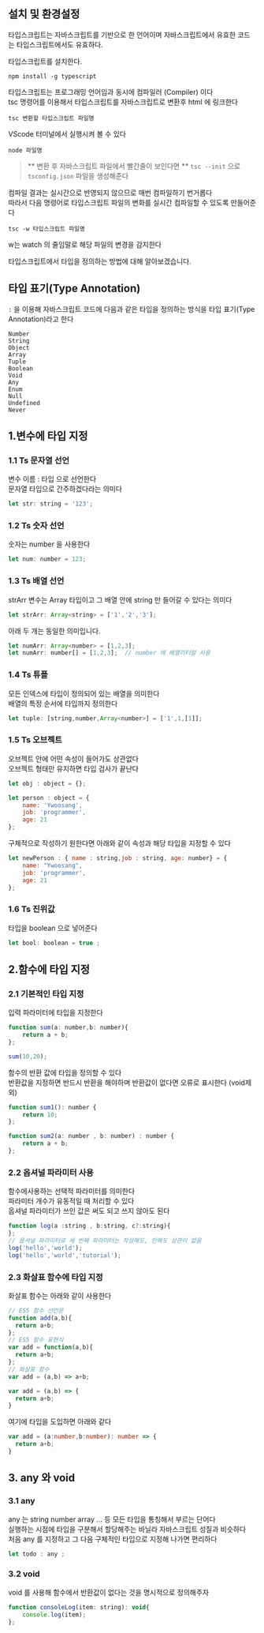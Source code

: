 

## 설치 및 환경설정

타입스크립트는 자바스크립트를 기반으로 한 언어이며 자바스크립트에서 유효한 코드는 타입스크립트에서도 유효하다. 

타입스크립트를 설치한다. 
```
npm install -g typescript
``` 
타입스크립트는 프로그래밍 언어임과 동시에 컴파일러 (Compiler) 이다  
tsc 명령어를 이용해서 타입스크립트를 자바스크립트로 변환후 html 에 링크한다  

```
tsc 변환할 타입스크립트 파일명
``` 
VScode 터미널에서 실행시켜 볼 수 있다  
``` 
node 파일명
``` 

> ** 변환 후 자바스크립트 파일에서 빨간줄이 보인다면 **
`tsc --init` 으로 `tsconfig.json` 파일을 생성해준다  

컴파일 결과는 실시간으로 반영되지 않으므로 매번 컴파일하기 번거롭다  
따라서 다음 명령어로 타입스크립트 파일의 변화를 실시간 컴파일할 수 있도록 만들어준다  

```
tsc -w 타입스크립트 파일명
``` 
w는 watch 의 줄임말로 해당 파일의 변경을 감지한다  

타입스크립트에서 타입을 정의하는 방법에 대해 알아보겠습니다.

## 타입 표기(Type Annotation) 
`:` 을 이용해 자바스크립트 코드에 다음과 같은 타입을 정의하는 방식을 타입 표기(Type Annotation)라고 한다  
``` 
Number
String
Object
Array
Tuple
Boolean
Void 
Any
Enum        
Null
Undefined
Never
``` 

## 1.변수에 타입 지정

### 1.1 Ts 문자열 선언 
변수 이름 : 타입 으로 선언한다  
문자열 타입으로 간주하겠다라는 의미다

```javascript
let str: string = '123'; 
```

### 1.2 Ts 숫자 선언 
숫자는 number 을 사용한다 
```javascript
let num: number = 123;
```

### 1.3 Ts 배열 선언

strArr 변수는 Array 타입이고 그 배열 안에 string 만 들어갈 수 있다는 의미다  
```javascript
let strArr: Array<string> = ['1','2','3'];
``` 
아래 두 개는 동일한 의미입니다.
```javascript
let numArr: Array<number> = [1,2,3];
let numArr: number[] = [1,2,3];  // number 에 배열리터럴 사용  
``` 

### 1.4 Ts 튜플

모든 인덱스에 타입이 정의되어 있는 배열을 의미한다   
배열의 특정 순서에 타입까지 정의한다   
```javascript
let tuple: [string,number,Array<number>] = ['1',1,[1]];
```

### 1.5 Ts 오브젝트

오브젝트 안에 어떤 속성이 들어가도 상관없다  
오브젝트 형태만 유지하면 타입 검사가 끝난다  
```javascript 
let obj : object = {};

let person : object = {
    name: 'Ywoosang',
    job: 'programmer',
    age: 21
}; 
```
구체적으로 작성하기 원한다면 아래와 같이 속성과 해당 타입을 지정할 수 있다  
```javascript
let newPerson : { name : string,job : string, age: number} = {
    name: "Ywoosang",
    job: 'programmer',
    age: 21 
};
```

### 1.6 Ts 진위값

타입을 boolean 으로 넣어준다  
```javascript
let bool: boolean = true ; 
```

## 2.함수에 타입 지정

### 2.1 기본적인 타입 지정
입력 파라미터에 타입을 지정한다   
```javascript
function sum(a: number,b: number){
    return a + b; 
}; 

sum(10,20);
```
함수의 반환 값에 타입을 정의할 수 있다  
반환값을 지정하면 반드시 반환을 해야하며 반환값이 없다면 오류로 표시한다 (void제외)
```javascript
function sum1(): number {
    return 10; 
};

function sum2(a: number , b: number) : number {
    return a + b;
};
``` 

### 2.2 옵셔널 파라미터 사용

함수에사용하는 선택적 파라미터를 의미한다   
파라미터 개수가 유동적일 때 처리할 수 있다  
옵셔널 파라미터가 쓰인 값은 써도 되고 쓰지 않아도 된다  
```javascript
function log(a :string , b:string, c?:string){
};
// 옵셔널 파라미터로 세 번째 파라미터는 작성해도, 안해도 상관이 없음  
log('hello','world');
log('hello','world','tutorial'); 

```
### 2.3 화살표 함수에 타입 지정

화살표 함수는 아래와 같이 사용한다   

```typescript
// ES5 함수 선언문 
function add(a,b){
  return a+b;
};
// ES5 함수 표현식 
var add = function(a,b){
  return a+b; 
};
// 화살표 함수
var add = (a,b) => a+b; 

var add = (a,b) => {
  return a+b;
}
``` 
여기에 타입을 도입하면 아래와 같다  

```typescript
var add = (a:number,b:number): number => {
  return a+b;
}
``` 

## 3. any 와 void
### 3.1 any
any 는 string number array ... 등 모든 타입을 통칭해서 부르는 단어다  
실행하는 시점에 타입을 구분해서 할당해주는 바닐라 자바스크립트 성질과 비슷하다  
처음 any 를 지정하고 그 다음 구체적인 타입으로 지정해 나가면 편리하다   
```javascript
let todo : any ; 
``` 

### 3.2 void 

void 를 사용해 함수에서 반환값이 없다는 것을 명시적으로 정의해주자  
```javascript
function consoleLog(item: string): void{
    console.log(item);
}; 
```
 
